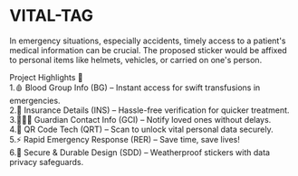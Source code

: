 # VITAL-TAG
In emergency situations, especially accidents, timely access to a patient's medical information can be crucial. The proposed sticker would be affixed to personal items like helmets, vehicles, or carried on one's person.


<p>Project Highlights 🚀<br>
    1.🩸 Blood Group Info (BG) – Instant access for swift transfusions in emergencies.<br>
    2.📄 Insurance Details (INS) – Hassle-free verification for quicker treatment.<br>
    3.👨‍👩‍👧 Guardian Contact Info (GCI) – Notify loved ones without delays.<br>
    4.📲 QR Code Tech (QRT) – Scan to unlock vital personal data securely.<br>
    5.⚡ Rapid Emergency Response (RER) – Save time, save lives!<br>
    6.🔐 Secure & Durable Design (SDD) – Weatherproof stickers with data privacy safeguards.<br> </p>
